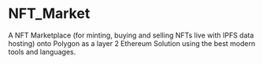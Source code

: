 # NFT_Market
A NFT Marketplace (for minting, buying and selling NFTs live with IPFS data hosting) onto Polygon as a layer 2 Ethereum Solution using the best modern tools and languages.   

